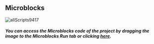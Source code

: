 ## Microblocks
![allScripts9417](https://user-images.githubusercontent.com/112697142/204211340-792d1629-ef85-4ae2-b271-255285a30d06.png)



##### You can access the Microblocks code of the project by dragging the image to the Microblocks Run tab or clicking [here](https://microblocks.fun/run/microblocks.html#scripts=GP%20Scripts%0Adepends%20%27OLED%20Graphics%27%20%27PicoBricks%27%0A%0Ascript%20531%2079%20%7B%0AwhenStarted%0AOLEDInit_I2C%20%27OLED_0.96in%27%20%273C%27%200%20false%0AOLEDwrite%20%27Press%20the%20button%27%200%2010%20false%0AOLEDwrite%20%27TO%20START%21%27%2025%2035%20false%0A%7D%0A%0Ascript%201004%2089%20%7B%0AwhenCondition%20%28pb_button%29%0Afor%20i%20%28%27%5Bdata%3Arange%5D%27%203%201%29%20%7B%0A%20%20OLEDclear%0A%20%20OLEDwrite%20%28%27%5Bdata%3Ajoin%5D%27%20i%20%27...%27%29%2025%2035%20false%0A%20%20waitMillis%201000%0A%7D%0AOLEDclear%0AOLEDwrite%20%27GO%21%21%21%27%2035%2035%20false%0AwaitMillis%20%28random%201000%205000%29%0Apb_set_red_LED%20true%0AresetTimer%0AwaitUntil%20%28pb_button%29%0Ascore%20%3D%20%28timer%29%0Apb_set_red_LED%20false%0Apb_beep%20200%0AOLEDclear%0AOLEDwrite%20%27Press%20the%20%27%2028%208%20false%0AOLEDwrite%20%27BUTTON%27%2040%2024%20false%0AOLEDwrite%20%27to%20Repeat%21%27%2026%2040%20false%0AOLEDwrite%20%28%27%5Bdata%3Ajoin%5D%27%20%27Score%3A%27%20score%20%27ms%27%29%2010%2056%20false%0A%7D%0A%0A "here").

